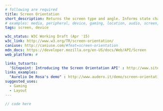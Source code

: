 ```yaml
---
# following are required
title: Screen Orientation
short_description: Returns the screen type and angle. Informs state change and ability to lock.
# examples: media, peripheral, device, gaming, location, audio, screen,
tags: screen, device

w3c_status: W3C Working Draft (Apr '15)
w3c_link: http://www.w3.org/TR/screen-orientation/
caniuse: http://caniuse.com/#feat=screen-orientation
mdn_docs: https://developer.mozilla.org/en-US/docs/Web/API/Screen
web_platform: #

links_tutsarts:
  'Sitepoint: Introducing the Screen Orientation API' : http://www.sitepoint.com/introducing-screen-orientation-api/
links_examples:
  "Aurelio De Rosa's demo" : http://www.audero.it/demo/screen-orientation-api-demo.html
suggested_uses:
  - Gaming
  - Layout
---
```



```js
// code here
```
